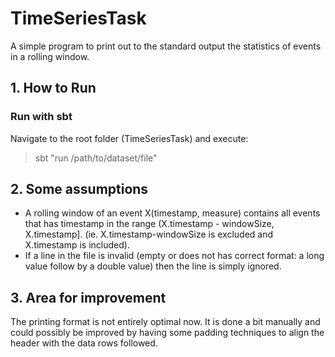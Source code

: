 # TimeSeriesTask

A simple program to print out to the standard output the statistics of events in a rolling window. 
## 1. How to Run
### Run with sbt
Navigate to the root folder (TimeSeriesTask) and execute:
> sbt "run /path/to/dataset/file"
## 2. Some assumptions

 -  A rolling window of an event X(timestamp, measure) contains all events that has timestamp in the range (X.timestamp - windowSize, X.timestamp].
(ie. X.timestamp-windowSize is excluded and X.timestamp is included).
 - If a line in the file is invalid (empty or does not has correct format: a long value follow by a double value) then the line is simply ignored.
 
## 3. Area for improvement
The printing format is not entirely optimal now. It is done a bit manually and could possibly be improved by having some padding techniques to align the header with the data rows followed.

